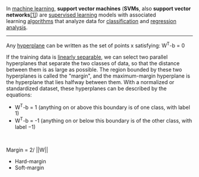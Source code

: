 In [machine learning](https://en.wikipedia.org/wiki/Machine_learning "Machine learning"), **support vector machines** (**SVMs**, also **support vector networks**[[1]](https://en.wikipedia.org/wiki/Support_vector_machine#cite_note-CorinnaCortes-1)) are [supervised learning](https://en.wikipedia.org/wiki/Supervised_learning "Supervised learning") models with associated learning [algorithms](https://en.wikipedia.org/wiki/Algorithm "Algorithm") that analyze data for [classification](https://en.wikipedia.org/wiki/Statistical_classification "Statistical classification") and [regression analysis](https://en.wikipedia.org/wiki/Regression_analysis "Regression analysis").

---

Any [hyperplane](https://en.wikipedia.org/wiki/Hyperplane "Hyperplane") can be written as the set of points x satisfying:  W<sup>T</sup>-b = 0

If the training data is [linearly separable](https://en.wikipedia.org/wiki/Linearly_separable "Linearly separable"), we can select two parallel hyperplanes that separate the two classes of data, so that the distance between them is as large as possible. The region bounded by these two hyperplanes is called the "margin", and the maximum-margin hyperplane is the hyperplane that lies halfway between them. With a normalized or standardized dataset, these hyperplanes can be described by the equations:
- W<sup>T</sup>-b = 1 (anything on or above this boundary is of one class, with label 1)
- W<sup>T</sup>-b = -1 (anything on or below this boundary is of the other class, with label −1)

<br/>

Margin = 2/ ||W||
- Hard-margin
- Soft-margin





